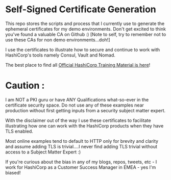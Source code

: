 # Self-Signed Certificate Generation

This repo stores the scripts and process that I currently use to generate the ephemeral certificates for my demo environments. Don't get excited to think you've found a valuable CA on Github :) [Note to self, try to remember not to use these CAs for non demo environments...doh!]

I use the certificates to illustrate how to secure and continue to work with HashiCorp's tools namely Consul, Vault and Nomad.

The best place to find all [Official HashiCorp Training Material is here](https://learn.hashicorp.com/)!

# Caution :
I am NOT a PKI guru or have ANY Qualifications what-so-ever in the certificate security space. Do not use any of these examples near production without first getting inputs from a security subject matter expert.

With the disclaimer out of the way I use these certificates to facilitate illustrating how one can work with the HashiCorp products when they have TLS enabled.

Most online examples tend to default to HTTP only for brevity and clarity and assume adding TLS is trivial....I never find adding TLS trivial without access to a Subject Matter Expert :)

If you're curious about the bias in any of my blogs, repos, tweets, etc - I work for HashiCorp as a Customer Success Manager in EMEA - yes I'm biased!



